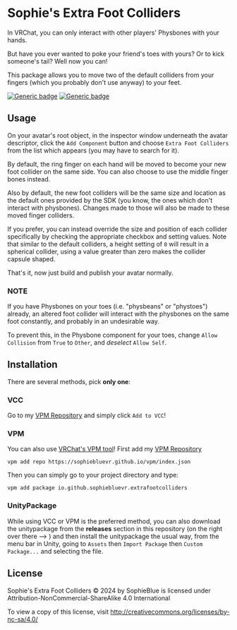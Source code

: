 Sophie's Extra Foot Colliders
=============================

In VRChat, you can only interact with other players' Physbones with your hands.

But have you ever wanted to poke your friend's toes with yours?  Or to kick
someone's tail?  Well now you can!

This package allows you to move two of the default colliders from your fingers
(which you probably don't use anyway) to your feet.

[![Generic badge](https://img.shields.io/badge/Unity-2022.3.6f1-informational.svg)](https://unity.com/releases/editor/whats-new/2022.3.6)
[![Generic badge](https://img.shields.io/badge/SDK-AvatarSDK3-informational.svg)](https://vrchat.com/home/download)

## Usage

On your avatar's root object, in the inspector window underneath the avatar
descriptor, click the `Add Component` button and choose `Extra Foot Colliders`
from the list which appears (you may have to search for it).

By default, the ring finger on each hand will be moved to become your new foot
collider on the same side.  You can also choose to use the middle finger bones
instead.

Also by default, the new foot colliders will be the same size and location as the
default ones provided by the SDK (you know, the ones which don't interact with
physbones).  Changes made to those will also be made to these moved finger
colliders.

If you prefer, you can instead override the size and position of each collider
specifically by checking the appropriate checkbox and setting values.  Note that
similar to the default colliders, a height setting of `0` will result in a
spherical collider, using a value greater than zero makes the collider capsule
shaped.

That's it, now just build and publish your avatar normally.

### NOTE

If you have Physbones on your toes (i.e. "physbeans" or "phystoes") already,
an altered foot collider will interact with the physbones on the same foot
constantly, and probably in an undesirable way.

To prevent this, in the Physbone component for your toes, change `Allow
Collision` from `True` to `Other`, and *deselect* `Allow Self`.


## Installation

There are several methods, pick **only one**:

### VCC

Go to my [VPM Repository](https://sophiebluevr.github.io/vpm/) and simply click
`Add to VCC`!

### VPM

You can also use [VRChat's VPM tool](https://vcc.docs.vrchat.com/vpm/cli/)!
First add my [VPM Repository](https://sophiebluevr.github.io/vpm/index.json)

```
vpm add repo https://sophiebluevr.github.io/vpm/index.json
```

Then you can simply go to your project directory and type:

```
vpm add package io.github.sophiebluevr.extrafootcolliders
```

### UnityPackage

While using VCC or VPM is the preferred method, you can also download the
unitypackage from the **releases** section in this repository (on the right over
there --> ) and then install the unitypackage the usual way, from the menu bar
in Unity, going to `Assets` then `Import Package` then `Custom Package...` and
selecting the file.

## License

Sophie's Extra Foot Colliders © 2024 by SophieBlue is licensed under
Attribution-NonCommercial-ShareAlike 4.0 International 

To view a copy of this license, visit
http://creativecommons.org/licenses/by-nc-sa/4.0/
